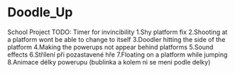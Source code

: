 # Doodle_Up
 School Project
TODO: Timer for invincibility
      1.Shy platform fix 
      2.Shooting at a platform wont be able to change to itself
      3.Doodler hitting the side of the platform
      4.Making the powerups not appear behind platforms
      5.Sound effects
      6.Střílení při pozastavené hře
      7.Floating on a platform while jumping
      8.Animace délky powerupu (bublinka a kolem ni se meni podle delky)
